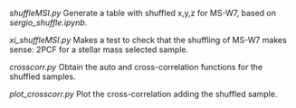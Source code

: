 *shuffleMSI.py* Generate a table with shuffled x,y,z for MS-W7, based on *sergio_shuffle.ipynb*.

*xi_shuffleMSI.py* Makes a test to check that the shuffling of MS-W7 makes sense: 2PCF for a stellar mass selected sample.

*crosscorr.py* Obtain the auto and cross-correlation functions for the shuffled samples.

*plot_crosscorr.py* Plot the cross-correlation adding the shuffled sample.
